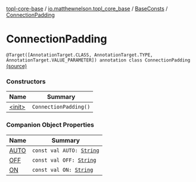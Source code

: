 [topl-core-base](../../../index.md) / [io.matthewnelson.topl_core_base](../../index.md) / [BaseConsts](../index.md) / [ConnectionPadding](./index.md)

# ConnectionPadding

`@Target([AnnotationTarget.CLASS, AnnotationTarget.TYPE, AnnotationTarget.VALUE_PARAMETER]) annotation class ConnectionPadding` [(source)](https://github.com/05nelsonm/TorOnionProxyLibrary-Android/blob/master/topl-core-base/src/main/java/io/matthewnelson/topl_core_base/BaseConsts.kt#L172)

### Constructors

| Name | Summary |
|---|---|
| [&lt;init&gt;](-init-.md) | `ConnectionPadding()` |

### Companion Object Properties

| Name | Summary |
|---|---|
| [AUTO](-a-u-t-o.md) | `const val AUTO: `[`String`](https://kotlinlang.org/api/latest/jvm/stdlib/kotlin/-string/index.html) |
| [OFF](-o-f-f.md) | `const val OFF: `[`String`](https://kotlinlang.org/api/latest/jvm/stdlib/kotlin/-string/index.html) |
| [ON](-o-n.md) | `const val ON: `[`String`](https://kotlinlang.org/api/latest/jvm/stdlib/kotlin/-string/index.html) |

